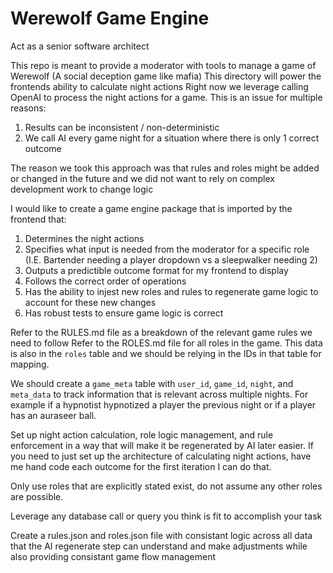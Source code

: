 # Werewolf Game Engine

Act as a senior software architect

This repo is meant to provide a moderator with tools to manage a game of Werewolf (A social deception game like mafia)
This directory will power the frontends ability to calculate night actions
Right now we leverage calling OpenAI to process the night actions for a game. This is an issue for multiple reasons:
1. Results can be inconsistent / non-deterministic
2. We call AI every game night for a situation where there is only 1 correct outcome

The reason we took this approach was that rules and roles might be added or changed in the future and we did not want to rely on complex development work to change logic

I would like to create a game engine package that is imported by the frontend that:
1. Determines the night actions
2. Specifies what input is needed from the moderator for a specific role (I.E. Bartender needing a player dropdown vs a sleepwalker needing 2)
3. Outputs a predictible outcome format for my frontend to display
4. Follows the correct order of operations
5. Has the ability to injest new roles and rules to regenerate game logic to account for these new changes
6. Has robust tests to ensure game logic is correct

Refer to the RULES.md file as a breakdown of the relevant game rules we need to follow
Refer to the ROLES.md file for all roles in the game. This data is also in the `roles` table and we should be relying in the IDs in that table for mapping.

We should create a `game_meta` table with `user_id`, `game_id`, `night`, and `meta_data` to track information that is relevant across multiple nights. For example if a hypnotist hypnotized a player the previous night or if a player has an auraseer ball.

Set up night action calculation, role logic management, and rule enforcement in a way that will make it be regenerated by AI later easier.
If you need to just set up the architecture of calculating night actions, have me hand code each outcome for the first iteration I can do that.

Only use roles that are explicitly stated exist, do not assume any other roles are possible.

Leverage any database call or query you think is fit to accomplish your task

Create a rules.json and roles.json file with consistant logic across all data that the AI regenerate step can understand and make adjustments while also providing consistant game flow management